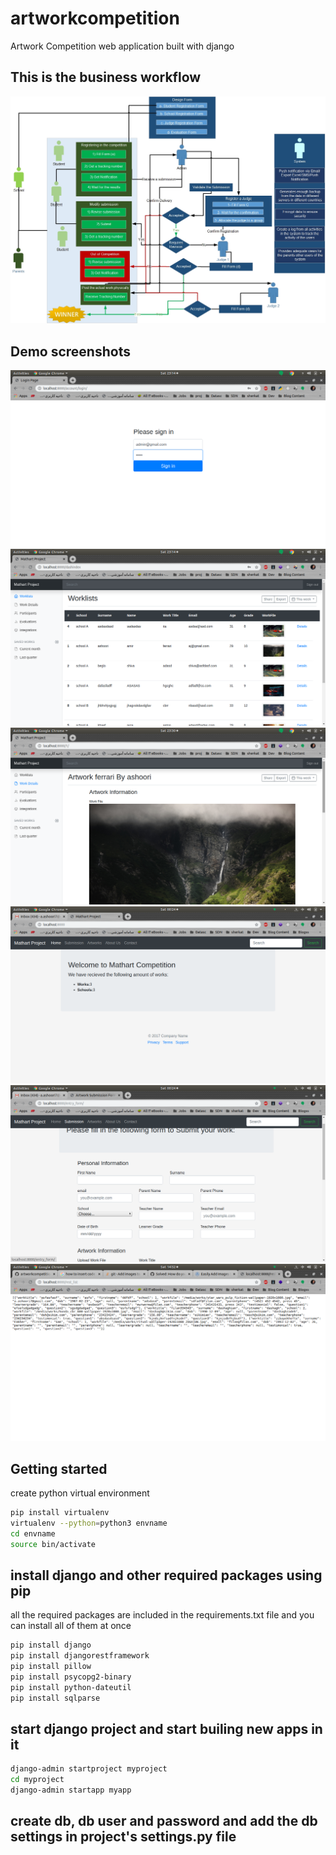 # artworkcompetition
Artwork Competition web application built with django

## This is the business workflow 
![alt text](https://github.com/amirashoori7/artworkcompetition/blob/961b167929855bff1c270a92f7e4174c360d5e63/demo/proposal%201.jpg)

## Demo screenshots
![alt text](https://raw.githubusercontent.com/amirashoori7/artworkcompetition/master/demo/login.png)
![alt text](https://raw.githubusercontent.com/amirashoori7/artworkcompetition/master/demo/dashboard.png)
![alt text](https://raw.githubusercontent.com/amirashoori7/artworkcompetition/master/demo/details.png)
![alt text](https://raw.githubusercontent.com/amirashoori7/artworkcompetition/master/demo/demo1.png)
![alt text](https://raw.githubusercontent.com/amirashoori7/artworkcompetition/master/demo/demo2.png)
![alt text](https://raw.githubusercontent.com/amirashoori7/artworkcompetition/master/demo/REST_API.png)


## Getting started
create python virtual environment

```bash
pip install virtualenv
virtualenv --python=python3 envname
cd envname
source bin/activate
```

## install django and other required packages using pip
all the required packages are included in the requirements.txt file and you can install all of them at once
```bash
pip install django
pip install djangorestframework
pip install pillow
pip install psycopg2-binary
pip install python-dateutil
pip install sqlparse
```

## start django project and start builing new apps in it

```bash
django-admin startproject myproject
cd myproject
django-admin startapp myapp
```
## create db, db user and password and add the db settings in project's settings.py file
